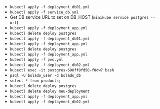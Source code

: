 * `kubectl apply -f deployment_db01.yml`
* `kubectl apply -f service_db.yml`
* Get DB service URL to set on DB_HOST (`minikube service postgres --url`)
* `kubectl apply -f deployment_app.yml`
* `kubectl delete deploy postgres`
* `kubectl apply -f deployment_db01.yml`
* `kubectl apply -f deployment_app.yml`
* `kubectl delete deploy postgres`
* `kubectl apply -f deployment_app.yml`
* `kubectl apply -f pvc.yml`
* `kubectl apply -f deployment_db02.yml`
* `kubectl exec -it postgres-698ff8fd58-f8dw7 bash`
* `psql -U bolado_user -d bolado_db`
* `select * from products;`
* `kubectl delete deploy postgres`
* `kubectl delete deploy meu-deployment`
* `kubectl apply -f deployment_app.yml`
* `kubectl apply -f deployment_db02.yml`